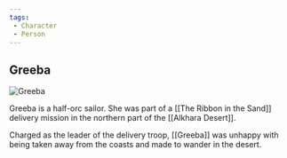 ```yaml
---
tags:
 - Character
 - Person
---
```


## Greeba

![Greeba](greeba.jpg)

Greeba is a half-orc sailor. She was part of a [[The Ribbon in the Sand]] delivery mission in the northern part of the [[Alkhara Desert]].

Charged as the leader of the delivery troop, [[Greeba]] was unhappy with being taken away from the coasts and made to wander in the desert.